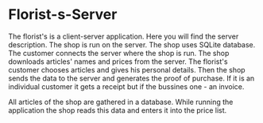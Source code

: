 # Florist-s-Server
The florist's is a client-server application. Here you will find the server description.
The shop is run on the server. The shop uses SQLite database. The customer connects the server where the shop is run. The shop downloads articles' names and prices from the server. The florist's customer chooses articles and gives his personal details. Then the shop sends the data to the server and generates the proof of purchase. If it is an individual customer it gets a receipt but if the bussines one - an invoice.

All articles of the shop are gathered in a database. While running the application the shop reads this data and enters it into the price list.
